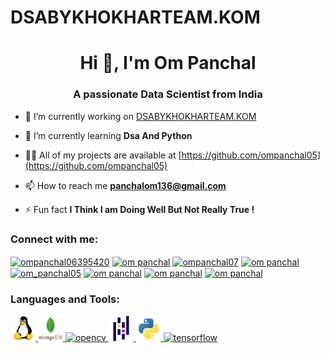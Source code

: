 # DSABYKHOKHARTEAM.KOM
<h1 align="center">Hi 👋, I'm Om Panchal</h1>
<h3 align="center">A passionate Data Scientist from India</h3>

- 🔭 I’m currently working on [DSABYKHOKHARTEAM.KOM](https://github.com/ompanchal05/DSABYKHOKHARTEAM.KOM)

- 🌱 I’m currently learning **Dsa And Python**

- 👨‍💻 All of my projects are available at [https://github.com/ompanchal05](https://github.com/ompanchal05)

- 📫 How to reach me **panchalom136@gmail.com**

- ⚡ Fun fact **I Think I am Doing Well But Not Really True !**

<h3 align="left">Connect with me:</h3>
<p align="left">
<a href="https://twitter.com/ompanchal06395420" target="blank"><img align="center" src="https://raw.githubusercontent.com/rahuldkjain/github-profile-readme-generator/master/src/images/icons/Social/twitter.svg" alt="ompanchal06395420" height="30" width="40" /></a>
<a href="https://linkedin.com/in/om panchal" target="blank"><img align="center" src="https://raw.githubusercontent.com/rahuldkjain/github-profile-readme-generator/master/src/images/icons/Social/linked-in-alt.svg" alt="om panchal" height="30" width="40" /></a>
<a href="https://kaggle.com/ompanchal07" target="blank"><img align="center" src="https://raw.githubusercontent.com/rahuldkjain/github-profile-readme-generator/master/src/images/icons/Social/kaggle.svg" alt="ompanchal07" height="30" width="40" /></a>
<a href="https://fb.com/om panchal" target="blank"><img align="center" src="https://raw.githubusercontent.com/rahuldkjain/github-profile-readme-generator/master/src/images/icons/Social/facebook.svg" alt="om panchal" height="30" width="40" /></a>
<a href="https://instagram.com/om_panchal05" target="blank"><img align="center" src="https://raw.githubusercontent.com/rahuldkjain/github-profile-readme-generator/master/src/images/icons/Social/instagram.svg" alt="om_panchal05" height="30" width="40" /></a>
<a href="https://www.youtube.com/c/om panchal" target="blank"><img align="center" src="https://raw.githubusercontent.com/rahuldkjain/github-profile-readme-generator/master/src/images/icons/Social/youtube.svg" alt="om panchal" height="30" width="40" /></a>
<a href="https://www.leetcode.com/om panchal" target="blank"><img align="center" src="https://raw.githubusercontent.com/rahuldkjain/github-profile-readme-generator/master/src/images/icons/Social/leet-code.svg" alt="om panchal" height="30" width="40" /></a>
<a href="https://discord.gg/om panchal" target="blank"><img align="center" src="https://raw.githubusercontent.com/rahuldkjain/github-profile-readme-generator/master/src/images/icons/Social/discord.svg" alt="om panchal" height="30" width="40" /></a>
</p>

<h3 align="left">Languages and Tools:</h3>
<p align="left"> <a href="https://www.linux.org/" target="_blank" rel="noreferrer"> <img src="https://raw.githubusercontent.com/devicons/devicon/master/icons/linux/linux-original.svg" alt="linux" width="40" height="40"/> </a> <a href="https://www.mongodb.com/" target="_blank" rel="noreferrer"> <img src="https://raw.githubusercontent.com/devicons/devicon/master/icons/mongodb/mongodb-original-wordmark.svg" alt="mongodb" width="40" height="40"/> </a> <a href="https://opencv.org/" target="_blank" rel="noreferrer"> <img src="https://www.vectorlogo.zone/logos/opencv/opencv-icon.svg" alt="opencv" width="40" height="40"/> </a> <a href="https://pandas.pydata.org/" target="_blank" rel="noreferrer"> <img src="https://raw.githubusercontent.com/devicons/devicon/2ae2a900d2f041da66e950e4d48052658d850630/icons/pandas/pandas-original.svg" alt="pandas" width="40" height="40"/> </a> <a href="https://www.python.org" target="_blank" rel="noreferrer"> <img src="https://raw.githubusercontent.com/devicons/devicon/master/icons/python/python-original.svg" alt="python" width="40" height="40"/> </a> <a href="https://www.tensorflow.org" target="_blank" rel="noreferrer"> <img src="https://www.vectorlogo.zone/logos/tensorflow/tensorflow-icon.svg" alt="tensorflow" width="40" height="40"/> </a> </p>

